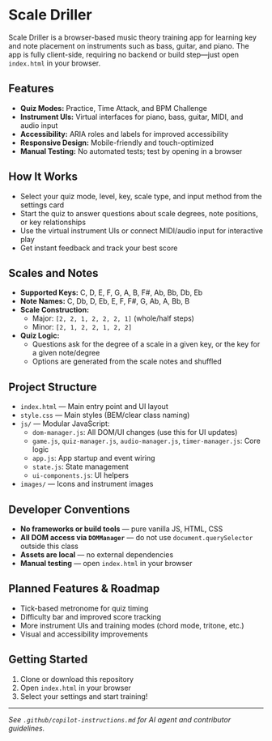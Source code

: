 # Scale Driller

Scale Driller is a browser-based music theory training app for learning key and note placement on instruments such as bass, guitar, and piano. The app is fully client-side, requiring no backend or build step—just open `index.html` in your browser.

## Features
- **Quiz Modes:** Practice, Time Attack, and BPM Challenge
- **Instrument UIs:** Virtual interfaces for piano, bass, guitar, MIDI, and audio input
- **Accessibility:** ARIA roles and labels for improved accessibility
- **Responsive Design:** Mobile-friendly and touch-optimized
- **Manual Testing:** No automated tests; test by opening in a browser

## How It Works
- Select your quiz mode, level, key, scale type, and input method from the settings card
- Start the quiz to answer questions about scale degrees, note positions, or key relationships
- Use the virtual instrument UIs or connect MIDI/audio input for interactive play
- Get instant feedback and track your best score

## Scales and Notes
- **Supported Keys:** C, D, E, F, G, A, B, F#, Ab, Bb, Db, Eb
- **Note Names:** C, Db, D, Eb, E, F, F#, G, Ab, A, Bb, B
- **Scale Construction:**
  - Major: `[2, 2, 1, 2, 2, 2, 1]` (whole/half steps)
  - Minor: `[2, 1, 2, 2, 1, 2, 2]`
- **Quiz Logic:**
  - Questions ask for the degree of a scale in a given key, or the key for a given note/degree
  - Options are generated from the scale notes and shuffled

## Project Structure
- `index.html` — Main entry point and UI layout
- `style.css` — Main styles (BEM/clear class naming)
- `js/` — Modular JavaScript:
  - `dom-manager.js`: All DOM/UI changes (use this for UI updates)
  - `game.js`, `quiz-manager.js`, `audio-manager.js`, `timer-manager.js`: Core logic
  - `app.js`: App startup and event wiring
  - `state.js`: State management
  - `ui-components.js`: UI helpers
- `images/` — Icons and instrument images

## Developer Conventions
- **No frameworks or build tools** — pure vanilla JS, HTML, CSS
- **All DOM access via `DOMManager`** — do not use `document.querySelector` outside this class
- **Assets are local** — no external dependencies
- **Manual testing** — open `index.html` in your browser

## Planned Features & Roadmap
- Tick-based metronome for quiz timing
- Difficulty bar and improved score tracking
- More instrument UIs and training modes (chord mode, tritone, etc.)
- Visual and accessibility improvements

## Getting Started
1. Clone or download this repository
2. Open `index.html` in your browser
3. Select your settings and start training!

---

_See `.github/copilot-instructions.md` for AI agent and contributor guidelines._
